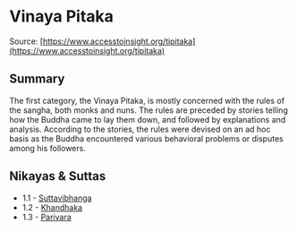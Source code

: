 # Vinaya Pitaka
Source: [https://www.accesstoinsight.org/tipitaka](https://www.accesstoinsight.org/tipitaka)
## Summary
The first category, the Vinaya Pitaka, is mostly concerned with the rules of the sangha, both monks and nuns. The rules are preceded by stories telling how the Buddha came to lay them down, and followed by explanations and analysis. According to the stories, the rules were devised on an ad hoc basis as the Buddha encountered various behavioral problems or disputes among his followers.
## Nikayas & Suttas
* 1.1 - [Suttavibhanga](./1.1-suttavibhanga)
* 1.2 - [Khandhaka](./1.2-khandhaka)
* 1.3 - [Parivara](./1.3-parivara)